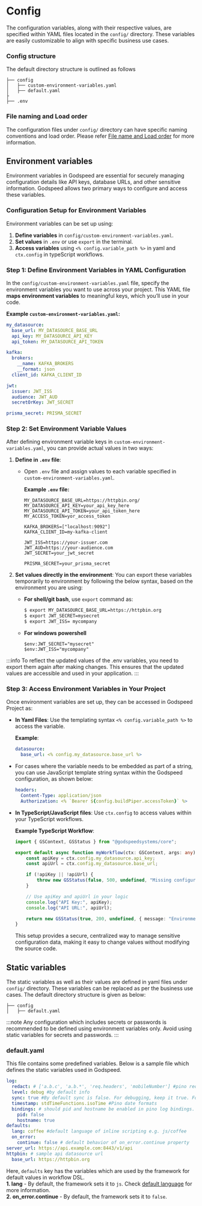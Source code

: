 # Config

The configuration variables, along with their respective values, are specified within YAML files located in the `config/` directory. These variables are easily customizable to align with specific business use cases. 
### Config structure
The default directory structure is outlined as follows

```
├── config
│   ├── custom-environment-variables.yaml
│   ├── default.yaml
├
├── .env
```

### File naming and Load order
The configuration files under `config/` directory can have specific naming conventions and load order. Please refer [File name and Load order](https://github.com/node-config/node-config/wiki/Configuration-Files#file-load-order) for more information.


## Environment variables

Environment variables in Godspeed are essential for securely managing configuration details like API keys, database URLs, and other sensitive information. Godspeed allows two primary ways to configure and access these variables.

### Configuration Setup for Environment Variables

Environment variables can be set up using: 
1. **Define variables** in `config/custom-environment-variables.yaml`.
2. **Set values** in `.env` or use `export` in the terminal.
3. **Access variables** using `<% config.variable_path %>` in yaml and `ctx.config` in typeScript workflows.

### Step 1: Define Environment Variables in YAML Configuration

In the `config/custom-environment-variables.yaml` file, specify the environment variables you want to use across your project. This YAML file **maps environment variables** to meaningful keys, which you’ll use in your code.

**Example `custom-environment-variables.yaml`:**

```yaml
my_datasource:
  base_url: MY_DATASOURCE_BASE_URL
  api_key: MY_DATASOURCE_API_KEY
  api_token: MY_DATASOURCE_API_TOKEN

kafka:
  brokers:
    __name: KAFKA_BROKERS
    __format: json
  client_id: KAFKA_CLIENT_ID

jwt:
  issuer: JWT_ISS
  audience: JWT_AUD
  secretOrKey: JWT_SECRET

prisma_secret: PRISMA_SECRET
```

### Step 2: Set Environment Variable Values

After defining environment variable keys in `custom-environment-variables.yaml`, you can provide actual values in two ways:

1. **Define in `.env` file**:
   - Open `.env` file and assign values to each variable specified in `custom-environment-variables.yaml`.

     **Example `.env` file:**
     ```plaintext
     MY_DATASOURCE_BASE_URL=https://httpbin.org/
     MY_DATASOURCE_API_KEY=your_api_key_here
     MY_DATASOURCE_API_TOKEN=your_api_token_here
     MY_ACCESS_TOKEN=yor_access_token
     
     KAFKA_BROKERS=["localhost:9092"]
     KAFKA_CLIENT_ID=my-kafka-client
     
     JWT_ISS=https://your-issuer.com
     JWT_AUD=https://your-audience.com
     JWT_SECRET=your_jwt_secret
     
     PRISMA_SECRET=your_prisma_secret
     ```

2. **Set values directly in the environment**:
    You can export these variables temporarily to environment by following the below syntax, based on the environment you are using:
    - **For shell/git bash**, use `export` command as:
      ```bash
      $ export MY_DATASOURCE_BASE_URL=https://httpbin.org
      $ export JWT_SECRET=mysecret
      $ export JWT_ISS= mycompany
      ```
    - **For windows powershell**
      ```
      $env:JWT_SECRET="mysecret"
      $env:JWT_ISS="mycompany"
      ```

:::info To reflect the updated values of the .env variables, you need to export them again after making changes. This ensures that the updated values are accessible and used in your application.
:::


### Step 3: Access Environment Variables in Your Project

Once environment variables are set up, they can be accessed in Godspeed Project as:

- **In Yaml Files**: Use the templating syntax `<% config.variable_path %>` to access the variable.
  
  **Example**:
  ```yaml
  datasource:
    base_url: <% config.my_datasource.base_url %>
  ```
- For cases where the variable needs to be embedded as part of a string, you can use JavaScript template string syntax within the Godspeed configuration, as shown below:
  
  ```yaml
  headers: 
    Content-Type: application/json
    Authorization: <% `Bearer ${config.buildPiper.accessToken}` %>    # to use Bearer + token 
  ```
  
- **In TypeScript/JavaScript files**:
  Use `ctx.config` to access values within your TypeScript workflows.

  **Example TypeScript Workflow**:
  ```typescript
  import { GSContext, GSStatus } from "@godspeedsystems/core";

  export default async function myWorkflow(ctx: GSContext, args: any) {
      const apiKey = ctx.config.my_datasource.api_key;
      const apiUrl = ctx.config.my_datasource.base_url;

      if (!apiKey || !apiUrl) {
          throw new GSStatus(false, 500, undefined, "Missing configuration variables");
      }

      // Use apiKey and apiUrl in your logic
      console.log("API Key:", apiKey);
      console.log("API URL:", apiUrl);

      return new GSStatus(true, 200, undefined, { message: "Environment variables accessed successfully" });
  }
  ```
  This setup provides a secure, centralized way to manage sensitive configuration data, making it easy to change values without modifying the source code.


## Static variables
The static variables as well as their values are defined in yaml files under `config/` directory. These variables can be replaced as per the business use cases. The default directory structure is given as below:

```
├── config
│   ├── default.yaml
```

:::note
Any configuration which includes secrets or passwords is recommended to be defined using environment variables only. Avoid using static variables for secrets and passwords.
:::

### default.yaml
This file contains some predefined variables. Below is a sample file which defines the static variables used in Godspeed.
```yaml
log:
  redact: # ['a.b.c', 'a.b.*', 'req.headers', 'mobileNumber'] #pino redact rules. Default null.
  level: debug #by default info
  sync: true #By default sync is false. For debugging, keep it true. For performance keep it false.
  timestamp: stdTimeFunctions.isoTime #Pino date formats
  bindings: # should pid and hostname be enabled in pino log bindings.
    pid: false
    hostname: true 
defaults:
  lang: coffee #default language of inline scripting e.g. js/coffee
  on_error:
    continue: false # default behavior of on_error.continue property
server_url: https://api.example.com:8443/v1/api
httpbin: # sample api datasource url
  base_url: https://httpbin.org
```

Here, `defaults` key has the variables which are used by the framework for default values in workflow DSL.    
**1. lang** - By default, the framework sets it to `js`. Check [default language](../inline-scripting/overview.md/#default-language-at-global-level) for more information.   
**2. on_error.continue** - By default, the framework sets it to `false`.
